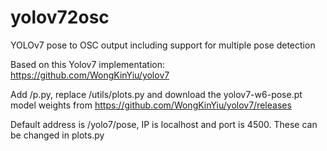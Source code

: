 # yolov72osc
YOLOv7 pose to OSC output including support for multiple pose detection


Based on this Yolov7 implementation: https://github.com/WongKinYiu/yolov7 

Add /p.py, replace /utils/plots.py and download the yolov7-w6-pose.pt model weights from https://github.com/WongKinYiu/yolov7/releases

Default address is /yolo7/pose, IP is localhost and port is 4500. These can be changed in plots.py
